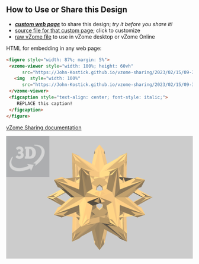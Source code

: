 
## How to Use or Share this Design

 - [***custom web page***][post] to share this design; *try it before you share it!*
 - [source file for that custom page][source]; click to customize
 - [raw vZome file][raw] to use in vZome desktop or vZome Online
 
 HTML for embedding in any web page:
 ```html
<figure style="width: 87%; margin: 5%">
  <vzome-viewer style="width: 100%; height: 60vh"
       src="https://John-Kostick.github.io/vzome-sharing/2023/02/15/09-31-29-10-Plane-interlinks/10-Plane-interlinks.vZome" >
    <img  style="width: 100%"
       src="https://John-Kostick.github.io/vzome-sharing/2023/02/15/09-31-29-10-Plane-interlinks/10-Plane-interlinks.png" >
  </vzome-viewer>
  <figcaption style="text-align: center; font-style: italic;">
     REPLACE this caption!
  </figcaption>
</figure>
 ```

[vZome Sharing documentation](https://vzome.github.io/vzome/sharing.html#how-it-works)

![Image](<10-Plane-interlinks.png>)


[post]: <https://John-Kostick.github.io/vzome-sharing/2023/02/15/10-Plane-interlinks-09-31-29.html>
[source]: <https://github.com/John-Kostick/vzome-sharing/edit/main/_posts/2023-02-15-10-Plane-interlinks-09-31-29.md>
[raw]: <https://raw.githubusercontent.com/John-Kostick/vzome-sharing/main/2023/02/15/09-31-29-10-Plane-interlinks/10-Plane-interlinks.vZome>